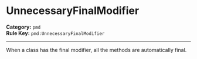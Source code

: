
# UnnecessaryFinalModifier
**Category:** `pmd`<br/>
**Rule Key:** `pmd:UnnecessaryFinalModifier`<br/>


-----

When a class has the final modifier, all the methods are automatically final.

